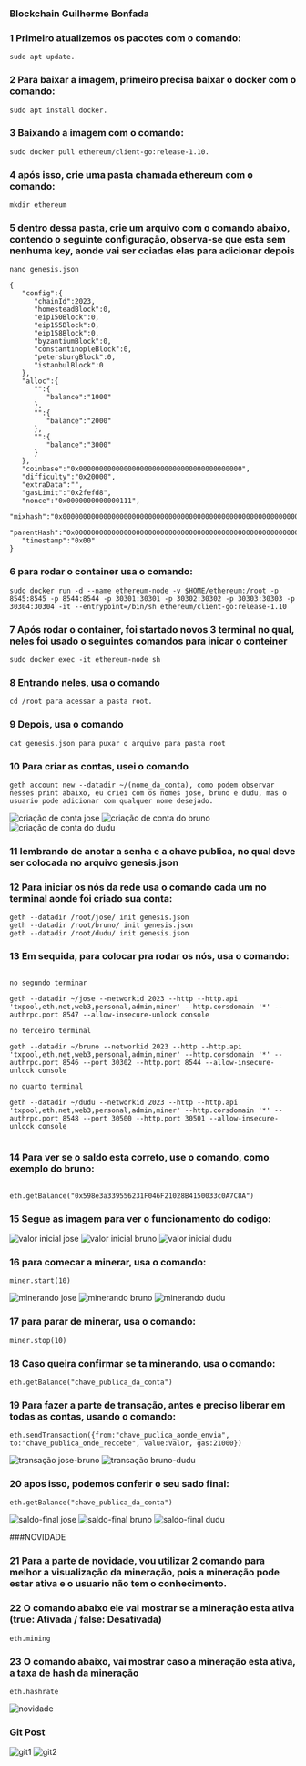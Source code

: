 ### Blockchain Guilherme Bonfada

### 1 Primeiro atualizemos os pacotes com o comando: 
```	
sudo apt update.
```
### 2 Para baixar a imagem, primeiro precisa baixar o docker com o comando: 
```
sudo apt install docker.
```
### 3 Baixando a imagem com o comando: 
```
sudo docker pull ethereum/client-go:release-1.10.
```
### 4 após isso, crie uma pasta chamada ethereum com o comando: 
```	
mkdir ethereum
```
### 5 dentro dessa pasta, crie um arquivo com o comando abaixo, contendo o seguinte configuração, observa-se que esta sem nenhuma key, aonde vai ser cciadas elas para adicionar depois
```
nano genesis.json
```
```
{
   "config":{
      "chainId":2023,
      "homesteadBlock":0,
      "eip150Block":0,
      "eip155Block":0,
      "eip158Block":0,
      "byzantiumBlock":0,
      "constantinopleBlock":0,
      "petersburgBlock":0,
      "istanbulBlock":0
   },
   "alloc":{
      "":{
         "balance":"1000"
      },
      "":{
         "balance":"2000"
      },
      "":{
         "balance":"3000"
      }
   },
   "coinbase":"0x0000000000000000000000000000000000000000",
   "difficulty":"0x20000",
   "extraData":"",
   "gasLimit":"0x2fefd8",
   "nonce":"0x0000000000000111",
   "mixhash":"0x0000000000000000000000000000000000000000000000000000000000000000",
   "parentHash":"0x0000000000000000000000000000000000000000000000000000000000000000",
   "timestamp":"0x00"
}
```
### 6 para rodar o container usa o comando: 
```
sudo docker run -d --name ethereum-node -v $HOME/ethereum:/root -p 8545:8545 -p 8544:8544 -p 30301:30301 -p 30302:30302 -p 30303:30303 -p 30304:30304 -it --entrypoint=/bin/sh ethereum/client-go:release-1.10
```
### 7 Após rodar o container, foi startado novos 3 terminal no qual, neles foi usado o seguintes comandos para inicar o conteiner  
```
sudo docker exec -it ethereum-node sh 
```
### 8 Entrando neles, usa o comando 
```	
cd /root para acessar a pasta root.
```
### 9 Depois, usa o comando 
```	
cat genesis.json para puxar o arquivo para pasta root
```
### 10 Para criar as contas, usei o comando 
```
geth account new --datadir ~/(nome_da_conta), como podem observar nesses print abaixo, eu criei com os nomes jose, bruno e dudu, mas o usuario pode adicionar com qualquer nome desejado.
```

![criação de conta jose](images/criar-jose.png)
![criação de conta do bruno](images/criar-bruno.png)
![criação de conta do dudu](images/criar-dudu.png)


### 11 lembrando de anotar a senha e a chave publica, no qual deve ser colocada no arquivo genesis.json

### 12 Para iniciar os nós da rede usa o comando cada um no terminal aonde foi criado sua conta:
```
geth --datadir /root/jose/ init genesis.json
geth --datadir /root/bruno/ init genesis.json
geth --datadir /root/dudu/ init genesis.json
```
	
### 13 Em sequida, para colocar pra rodar os nós, usa o comando:
```

no segundo terminar
	
geth --datadir ~/jose --networkid 2023 --http --http.api 'txpool,eth,net,web3,personal,admin,miner' --http.corsdomain '*' --authrpc.port 8547 --allow-insecure-unlock console
	
no terceiro terminal
	
geth --datadir ~/bruno --networkid 2023 --http --http.api 'txpool,eth,net,web3,personal,admin,miner' --http.corsdomain '*' --authrpc.port 8546 --port 30302 --http.port 8544 --allow-insecure-unlock console
	
no quarto terminal
	
geth --datadir ~/dudu --networkid 2023 --http --http.api 'txpool,eth,net,web3,personal,admin,miner' --http.corsdomain '*' --authrpc.port 8548 --port 30500 --http.port 30501 --allow-insecure-unlock console
	
```
### 14 Para ver se o saldo esta correto, use o comando, como exemplo do bruno:
```

eth.getBalance("0x598e3a339556231F046F21028B4150033c0A7C8A")

```
### 15 Segue as imagem para ver o funcionamento do codigo:


![valor inicial jose](images/saldo-jose.png)
![valor inicial bruno](images/saldo-bruno.png)
![valor inicial dudu](images/saldo-dudu.png)

### 16 para comecar a minerar, usa o comando:
```
miner.start(10)
```
![minerando jose](images/minerando-jose.png)
![minerando bruno](images/minerando-bruno.png)
![minerando dudu](images/minerando-dudu.png)
	
### 17 para parar de minerar, usa o comando:
```
miner.stop(10)
```
### 18 Caso queira confirmar se ta minerando, usa o comando:
```	
eth.getBalance("chave_publica_da_conta")	 
```
### 19 Para fazer a parte de transação, antes e preciso liberar em todas as contas, usando o comando:
```
eth.sendTransaction({from:"chave_puclica_aonde_envia", to:"chave_publica_onde_reccebe", value:Valor, gas:21000})
```
	
![transação jose-bruno](images/transferencia-jose-bruno.png)
![transação bruno-dudu](images/transferencia-bruno-dudu.png)

### 20 apos isso, podemos conferir o seu sado final: 
```
eth.getBalance("chave_publica_da_conta")
```
	
![saldo-final jose](images/saldo-final-jose.png)
![saldo-final bruno](images/saldo-final-bruno.png)
![saldo-final dudu](images/saldo-final-dudu.png)
	
	
###NOVIDADE
	
### 21 Para a parte de novidade, vou utilizar 2 comando para melhor a visualização da mineração, pois a mineração pode estar ativa e o usuario não tem o conhecimento.

### 22 O comando abaixo ele vai mostrar se a mineração esta ativa (true: Ativada / false: Desativada)
```
eth.mining
```
	
### 23 O comando abaixo, vai mostrar caso a mineração esta ativa, a taxa de hash da mineração
```	
eth.hashrate
```
	
![novidade](images/novidade.png)
	 
### Git Post


![git1](images/git-add-git-comit.png.png)
![git2](images/git-remote-git-push.png.png)














